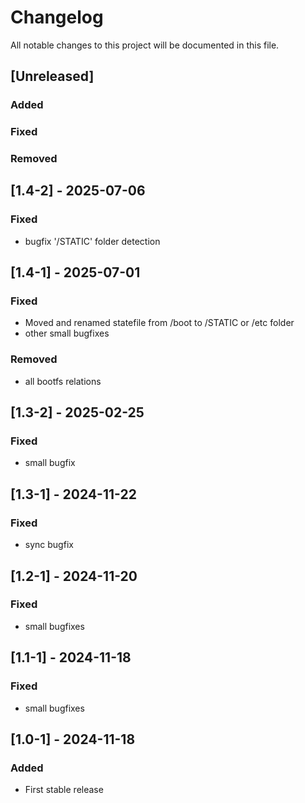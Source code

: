# Changelog

All notable changes to this project will be documented in this file.

## [Unreleased]

### Added

### Fixed

### Removed

## [1.4-2] - 2025-07-06

### Fixed
- bugfix '/STATIC' folder detection

## [1.4-1] - 2025-07-01

### Fixed
- Moved and renamed statefile from /boot to /STATIC or /etc folder
- other small bugfixes

### Removed
- all bootfs relations

## [1.3-2] - 2025-02-25

### Fixed
- small bugfix

## [1.3-1] - 2024-11-22

### Fixed
- sync bugfix

## [1.2-1] - 2024-11-20

### Fixed
- small bugfixes

## [1.1-1] - 2024-11-18

### Fixed
- small bugfixes

## [1.0-1] - 2024-11-18

### Added
- First stable release
